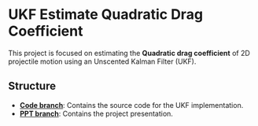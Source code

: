 # UKF Estimate Quadratic Drag Coefficient

This project is focused on estimating the **Quadratic drag coefficient** of 2D projectile motion using an Unscented Kalman Filter (UKF).

## Structure

- **[Code branch](https://github.com/20030726/UKF-Estimate-Quadratic-drag-coefficient/tree/code)**: Contains the source code for the UKF implementation.
- **[PPT branch](https://github.com/20030726/UKF-Estimate-Quadratic-drag-coefficient/tree/PPT)**: Contains the project presentation.
